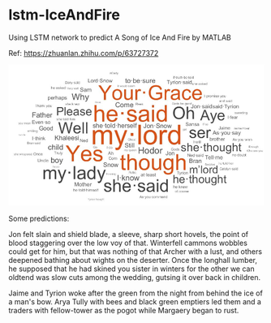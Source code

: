 # lstm-IceAndFire
Using LSTM network to predict A Song of Ice And Fire by MATLAB

Ref: https://zhuanlan.zhihu.com/p/63727372

![1](https://github.com/nkyang/lstm-IceAndFire/blob/master/img/untitled.jpg)

Some predictions:

Jon felt slain and shield blade, a sleeve, sharp short hovels, the point of blood staggering over the low voy of that. Winterfell cammons wobbles could get for him, but that was nothing of that Archer with a lust, and others deepened bathing about wights on the deserter. Once the longhall lumber, he supposed that he had skined you sister in winters for the other we can oldtend was slow cuts among the wedding, gutsing it over back in children.

Jaime and Tyrion woke after the green from the night from behind the ice of a man's bow. Arya Tully with bees and black green emptiers led them and a traders with fellow-tower as the pogot while Margaery began to rust.
